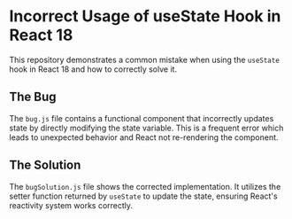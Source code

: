# Incorrect Usage of useState Hook in React 18
This repository demonstrates a common mistake when using the `useState` hook in React 18 and how to correctly solve it.

## The Bug
The `bug.js` file contains a functional component that incorrectly updates state by directly modifying the state variable.  This is a frequent error which leads to unexpected behavior and React not re-rendering the component.

## The Solution
The `bugSolution.js` file shows the corrected implementation. It utilizes the setter function returned by `useState` to update the state, ensuring React's reactivity system works correctly.